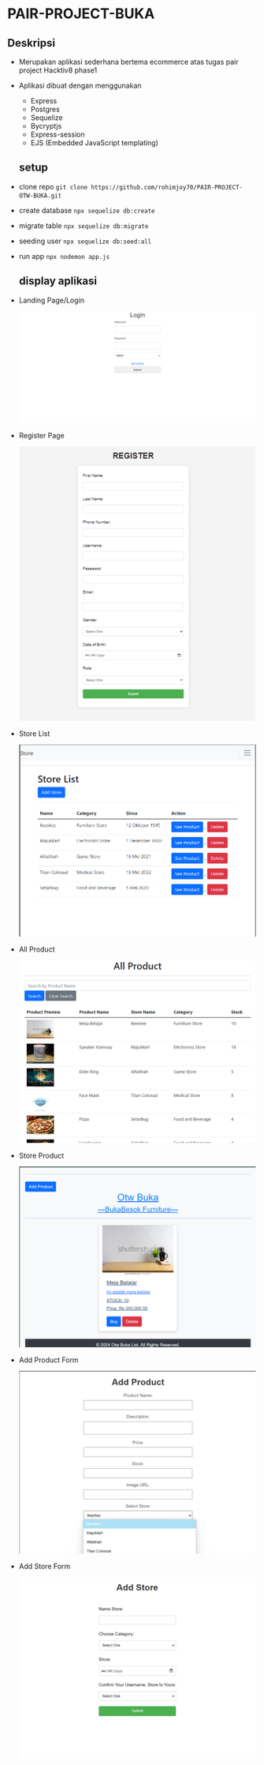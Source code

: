 # PAIR-PROJECT-BUKA

## Deskripsi

-  Merupakan aplikasi sederhana bertema ecommerce atas tugas pair project Hacktiv8 phase1
-  Aplikasi dibuat dengan menggunakan

   -  Express
   -  Postgres
   -  Sequelize
   -  Bycryptjs
   -  Express-session
   -  EJS (Embedded JavaScript templating)

   ## setup

-  clone repo
   `git clone https://github.com/rohimjoy70/PAIR-PROJECT-OTW-BUKA.git`
-  create database
   `npx sequelize db:create`
-  migrate table
   `npx sequelize db:migrate`
-  seeding user
   `npx sequelize db:seed:all`
-  run app
   `npx nodemon app.js`

   ## display aplikasi

-  Landing Page/Login

   ![release-1](./assets/login.png)

-  Register Page

   ![release-1](./assets/register.png)

-  Store List

   ![release-1](./assets/StoreList.png)

-  All Product

   ![release-1](./assets/AllProduct.png)
   
-  Store Product

   ![release-1](./assets/ProductStore.png)

-  Add Product Form

   ![release-1](./assets/AddProduct.png)

-  Add Store Form

   ![release-1](./assets/AddStore.png)

